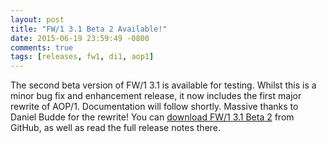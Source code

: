 ```yaml
---
layout: post
title: "FW/1 3.1 Beta 2 Available!"
date: 2015-06-19 23:59:49 -0800
comments: true
tags: [releases, fw1, di1, aop1]
---
```

The second beta version of FW/1 3.1 is available for testing. Whilst this is a minor bug fix and enhancement release, it now includes the first major rewrite of AOP/1. Documentation will follow shortly. Massive thanks to Daniel Budde for the rewrite! You can [download FW/1 3.1 Beta 2](https://github.com/framework-one/fw1/releases/tag/v3.1-beta2) from GitHub, as well as read the full release notes there.
